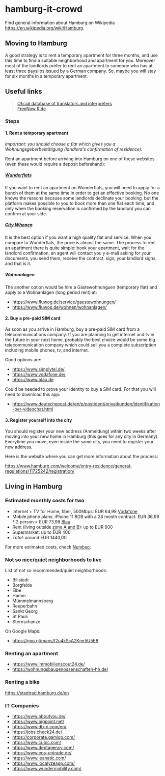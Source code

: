 # hamburg-it-crowd

Find general information about Hamburg on Wikipedia https://en.wikipedia.org/wiki/Hamburg.

## Moving to Hamburg
A good strategy is to rent a temporary apartment for three months, and use this time to find a suitable neighborhood and apartment for you. Moreover most of the landlords prefer to rent an apartment to someone who has at least three payslips issued by a German company. So, maybe you will stay for six months in a temporary apartment.

## Useful links

> [Oficial database of translators and interpreters](https://www.justiz-dolmetscher.de/Recherche/en/Suchen)\
> [FreeNow Ride](https://free-now.com/de-en/ride/)  

### Steps
#### 1. Rent a temporary apartment
_Important: you should choose a flat which gives you a Wohnungsgeberbestätigung (landlord's confirmation of residence)._

Rent an apartment before arriving into Hamburg on one of these websites (even these would require a deposit beforehand):

##### [Wunderflats](http://wunderflats.com/)

If you want to rent an apartment on Wunderflats, you will need to apply for a bunch of them at the same time in order to get an effective booking. No one knows the reasons because some landlords declinate your booking, but the platform makes possible to you to book more than one flat each time, and only when the booking reservation is confirmed by the landlord you can confirm at your side.

##### [City Whonen](https://www.city-wohnen.de/)

It is the best option if you want a high quality flat and service. When you compare to Wunderflats, the price is almost the same. The process to rent an apartment there is quite simple: book your apartment, wait for the landlord confirmation, an agent will contact you y e-mail asking for your documents, you send them, receive the contract, sign, your landlord signs, and that is it.

##### Wohnanlagen
The another option would be hire a Gästewohnunguen (temporary flat) and apply to a Wohnanlagen (long period rent) at:
- https://www.fluwog.de/service/gaestewohnungen/
- https://www.fluwog.de/wohnen/wohnanlagen/

#### 2. Buy a pre-paid SIM card
As soon as you arrive in Hamburg, buy a pre-paid SIM card from a telecommunications company. If you are planning to get internet and tv in the future in your next home, probably the best choice would be some big telecommunication company which could sell you a complete subscription including mobile phones, tv, and internet.

Good options are:
- https://www.simplytel.de/
- https://www.vodafone.de/
- https://www.blau.de

Could be needed to prove your identity to buy a SIM card. For that you will need to download this app:
- https://www.deutschepost.de/en/p/postident/privatkunden/identifikation-per-videochat.html

#### 3. Register yourself into the city
You should register your new address (Anmeldung) within two weeks after moving into your new home in Hamburg (this goes for any city in Germany). Everytime you move, even inside the same city, you need to register your new address.

Here is the website where you can get more information about the process:

https://www.hamburg.com/welcome/entry-residence/general-regulations/11725242/registration/

## Living in Hamburg

### Estimated monthly costs for two
- Internet + TV for Home, fiber, 500Mbps: EUR 64,98 [Vodafone](https://zuhauseplus.vodafone.de/kombi-pakete/internet-telefon-tv/glasfaser/?icmp=kombi-angebote-neukunden:modul1:3:glasfaser-internet&tv)
- Mobile phone plans: iPhone 11 8GB with a 24 month contract: EUR 36,99 * 2 person = EUR 73,98 [Blau](https://www.blau.de/e-shop/apple/apple-iphone-11-details)
- Rent (living outside [zone A and B](https://www.hvv.de/en/plans)): up to EUR 900
- Supermarket: up to EUR 400
- *Total:* around EUR 1440,00

For more estimated costs, check [Numbeo](https://www.numbeo.com/cost-of-living/in/Hamburg).

### Not so nice/quiet neighborhoods to live
List of not so recommended/quiet neighborhoods:
- Billstedt
- Borgfelde
- Elbe
- Hamm
- Mümmelmannsberg
- Reeperbahn
- Sankt Georg
- St Pauli
- Sternschanze

On Google Maps:
- https://goo.gl/maps/f2u4kScA2Kmr5U5E8

### Renting an apartment
- https://www.immobilienscout24.de/
- https://wohnungsbaugenossenschaften-hh.de/

### Renting a bike

https://stadtrad.hamburg.de/en

### IT Companies
- https://www.aboutyou.de/
- https://www.bigpoint.net/
- https://www.db-n.com/en/
- https://jobs.check24.de/
- https://corporate.gamigo.com/
- https://www.cubic.com/
- https://www.deptagency.com/
- https://www.eos-uptrade.de/
- https://www.leanatic.com/
- https://www.localyzeapp.com/
- https://www.wundermobility.com/
